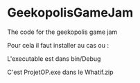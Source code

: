 GeekopolisGameJam
=================

The code for the geekopolis game jam



Pour cela il faut installer au cas ou :


[http://monogame.codeplex.com/releases/view/102870]: http://monogame.codeplex.com/releases/view/102870
[http://connect.creativelabs.com/developer/Wiki/OpenAL%20Installer%20for%20Windows.aspx]: http://connect.creativelabs.com/developer/Wiki/OpenAL%20Installer%20for%20Windows.aspx



L'executable est dans bin/Debug

C'est ProjetOP.exe dans le Whatif.zip